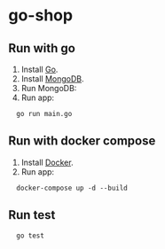 # go-shop
## Run with go
1. Install [Go](https://golang.org/doc/install).
2. Install [MongoDB](https://docs.mongodb.com/manual/installation/).
3. Run MongoDB:
3. Run app:
```
  go run main.go
```
## Run with docker compose
1. Install [Docker](https://docs.docker.com/get-docker/).
2. Run app:
```
  docker-compose up -d --build
```
## Run test
```
  go test
```